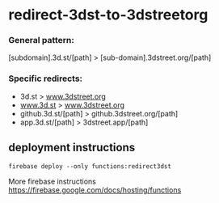 # redirect-3dst-to-3dstreetorg

### General pattern:
[subdomain].3d.st/[path] > [sub-domain].3dstreet.org/[path]

### Specific redirects:
* 3d.st > www.3dstreet.org
* www.3d.st > www.3dstreet.org
* github.3d.st/[path] > github.3dstreet.org/[path]
* app.3d.st/[path] > 3dstreet.app/[path]

## deployment instructions

`firebase deploy --only functions:redirect3dst`

More firebase instructions https://firebase.google.com/docs/hosting/functions
